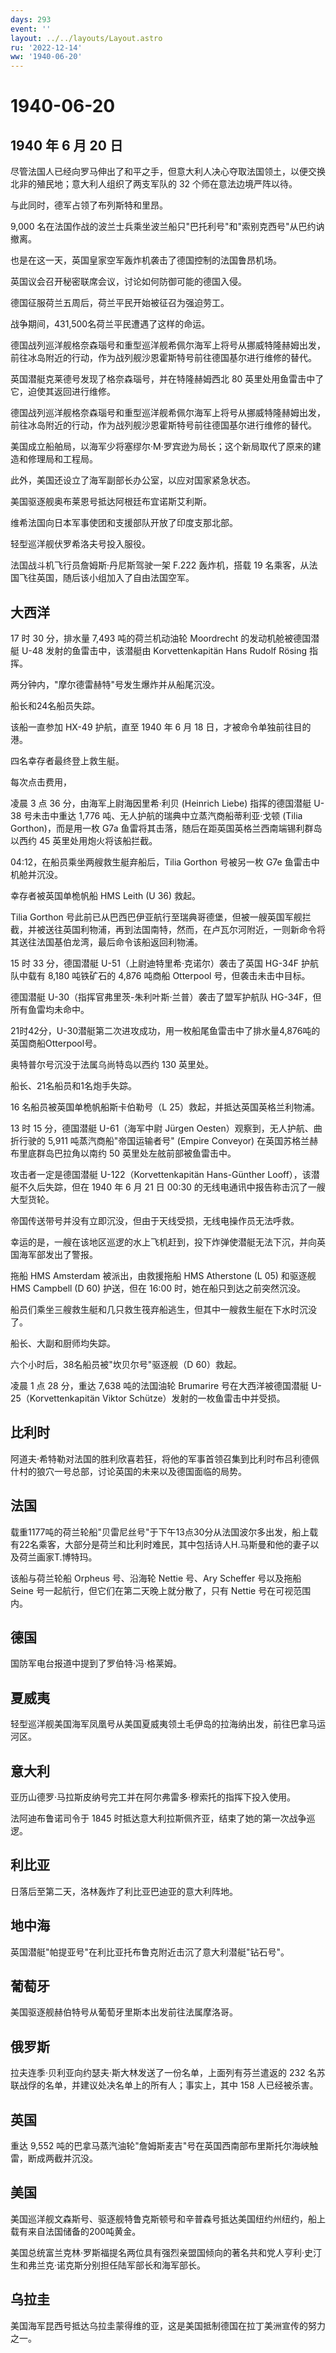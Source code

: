 ```yaml
---
days: 293
event: ''
layout: ../../layouts/Layout.astro
ru: '2022-12-14'
ww: '1940-06-20'
---
```


# 1940-06-20

## 1940 年 6 月 20 日

尽管法国人已经向罗马伸出了和平之手，但意大利人决心夺取法国领土，以便交换北非的殖民地；意大利人组织了两支军队的
32 个师在意法边境严阵以待。

与此同时，德军占领了布列斯特和里昂。

9,000
名在法国作战的波兰士兵乘坐波兰船只"巴托利号"和"索别克西号"从巴约讷撤离。

也是在这一天，英国皇家空军轰炸机袭击了德国控制的法国鲁昂机场。

英国议会召开秘密联席会议，讨论如何防御可能的德国入侵。

德国征服荷兰五周后，荷兰平民开始被征召为强迫劳工。

战争期间，431,500名荷兰平民遭遇了这样的命运。

德国战列巡洋舰格奈森瑙号和重型巡洋舰希佩尔海军上将号从挪威特隆赫姆出发，前往冰岛附近的行动，作为战列舰沙恩霍斯特号前往德国基尔进行维修的替代。

英国潜艇克莱德号发现了格奈森瑙号，并在特隆赫姆西北 80
英里处用鱼雷击中了它，迫使其返回进行维修。

德国战列巡洋舰格奈森瑙号和重型巡洋舰希佩尔海军上将号从挪威特隆赫姆出发，前往冰岛附近的行动，作为战列舰沙恩霍斯特号前往德国基尔进行维修的替代。

美国成立船舶局，以海军少将塞缪尔·M·罗宾逊为局长；这个新局取代了原来的建造和修理局和工程局。

此外，美国还设立了海军副部长办公室，以应对国家紧急状态。

美国驱逐舰奥布莱恩号抵达阿根廷布宜诺斯艾利斯。

维希法国向日本军事使团和支援部队开放了印度支那北部。

轻型巡洋舰伏罗希洛夫号投入服役。

法国战斗机飞行员詹姆斯·丹尼斯驾驶一架 F.222 轰炸机，搭载 19
名乘客，从法国飞往英国，随后该小组加入了自由法国空军。

## 大西洋

17 时 30 分，排水量 7,493 吨的荷兰机动油轮 Moordrecht
的发动机舱被德国潜艇 U-48 发射的鱼雷击中，该潜艇由 Korvettenkapitän Hans
Rudolf Rösing 指挥。

两分钟内，"摩尔德雷赫特"号发生爆炸并从船尾沉没。

船长和24名船员失踪。

该船一直参加 HX-49 护航，直至 1940 年 6 月 18
日，才被命令单独前往目的港。

四名幸存者最终登上救生艇。

每次点击费用，

凌晨 3 点 36 分，由海军上尉海因里希·利贝 (Heinrich Liebe) 指挥的德国潜艇
U-38 号未击中重达 1,776 吨、无人护航的瑞典中立蒸汽商船蒂利亚·戈顿 (Tilia
Gorthon)，而是用一枚 G7a
鱼雷将其击落，随后在距英国英格兰西南端锡利群岛以西约 45
英里处用炮火将该船拦截。

04:12，在船员乘坐两艘救生艇弃船后，Tilia Gorthon 号被另一枚 G7e
鱼雷击中机舱并沉没。

幸存者被英国单桅帆船 HMS Leith (U 36) 救起。

Tilia Gorthon
号此前已从巴西巴伊亚航行至瑞典哥德堡，但被一艘英国军舰拦截，并被送往英国利物浦，再到法国南特，然而，在卢瓦尔河附近，一则新命令将其送往法国基伯龙湾，最后命令该船返回利物浦。

15 时 33 分，德国潜艇 U-51（上尉迪特里希·克诺尔）袭击了英国 HG-34F
护航队中载有 8,180 吨铁矿石的 4,876 吨商船 Otterpool
号，但袭击未击中目标。

德国潜艇 U-30（指挥官弗里茨-朱利叶斯·兰普）袭击了盟军护航队
HG-34F，但所有鱼雷均未命中。

21时42分，U-30潜艇第二次进攻成功，用一枚船尾鱼雷击中了排水量4,876吨的英国商船Otterpool号。

奥特普尔号沉没于法属乌尚特岛以西约 130 英里处。

船长、21名船员和1名炮手失踪。

16 名船员被英国单桅帆船斯卡伯勒号（L 25）救起，并抵达英国英格兰利物浦。

13 时 15 分，德国潜艇 U-61（海军中尉 Jürgen
Oesten）观察到，无人护航、曲折行驶的 5,911 吨蒸汽商船"帝国运输者号"
(Empire Conveyor) 在英国苏格兰赫布里底群岛巴拉角以南约 50
英里处左舷前部被鱼雷击中。

攻击者一定是德国潜艇 U-122（Korvettenkapitän Hans-Günther
Looff），该潜艇不久后失踪，但在 1940 年 6 月 21 日 00:30
的无线电通讯中报告称击沉了一艘大型货轮。

帝国传送带号并没有立即沉没，但由于天线受损，无线电操作员无法呼救。

幸运的是，一艘在该地区巡逻的水上飞机赶到，投下炸弹使潜艇无法下沉，并向英国海军部发出了警报。

拖船 HMS Amsterdam 被派出，由救援拖船 HMS Atherstone (L 05) 和驱逐舰 HMS
Campbell (D 60) 护送，但在 16:00 时，她在船只到达之前突然沉没。

船员们乘坐三艘救生艇和几只救生筏弃船逃生，但其中一艘救生艇在下水时沉没了。

船长、大副和厨师均失踪。

六个小时后，38名船员被"坎贝尔号"驱逐舰（D 60）救起。

凌晨 1 点 28 分，重达 7,638 吨的法国油轮 Brumarire 号在大西洋被德国潜艇
U-25（Korvettenkapitän Viktor Schütze）发射的一枚鱼雷击中并受损。

## 比利时

阿道夫·希特勒对法国的胜利欣喜若狂，将他的军事首领召集到比利时布吕利德佩什村的狼穴一号总部，讨论英国的未来以及德国面临的局势。

## 法国

载重1177吨的荷兰轮船"贝雷尼丝号"于下午13点30分从法国波尔多出发，船上载有22名乘客，大部分是荷兰和比利时难民，其中包括诗人H.马斯曼和他的妻子以及荷兰画家T.博特玛。

该船与荷兰轮船 Orpheus 号、沿海轮 Nettie 号、Ary Scheffer 号以及拖船
Seine 号一起航行，但它们在第二天晚上就分散了，只有 Nettie
号在可视范围内。

## 德国

国防军电台报道中提到了罗伯特·冯·格莱姆。

## 夏威夷

轻型巡洋舰美国海军凤凰号从美国夏威夷领土毛伊岛的拉海纳出发，前往巴拿马运河区。

## 意大利

亚历山德罗·马拉斯皮纳号完工并在阿尔弗雷多·穆索托的指挥下投入使用。

法阿迪布鲁诺司令于 1845
时抵达意大利拉斯佩齐亚，结束了她的第一次战争巡逻。

## 利比亚

日落后至第二天，洛林轰炸了利比亚巴迪亚的意大利阵地。

## 地中海

英国潜艇"帕提亚号"在利比亚托布鲁克附近击沉了意大利潜艇"钻石号"。

## 葡萄牙

美国驱逐舰赫伯特号从葡萄牙里斯本出发前往法属摩洛哥。

## 俄罗斯

拉夫连季·贝利亚向约瑟夫·斯大林发送了一份名单，上面列有芬兰遣返的 232
名苏联战俘的名单，并建议处决名单上的所有人；事实上，其中 158
人已经被杀害。

## 英国

重达 9,552
吨的巴拿马蒸汽油轮"詹姆斯麦吉"号在英国西南部布里斯托尔海峡触雷，断成两截并沉没。

## 美国

美国巡洋舰文森斯号、驱逐舰特鲁克斯顿号和辛普森号抵达美国纽约州纽约，船上载有来自法国储备的200吨黄金。

美国总统富兰克林·罗斯福提名两位具有强烈亲盟国倾向的著名共和党人亨利·史汀生和弗兰克·诺克斯分别担任陆军部长和海军部长。

## 乌拉圭

美国海军昆西号抵达乌拉圭蒙得维的亚，这是美国抵制德国在拉丁美洲宣传的努力之一。